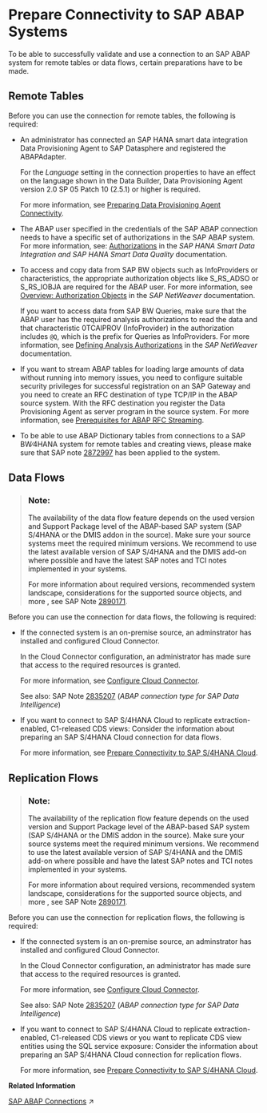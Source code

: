 <!-- loio76c9ac1a318c4de2bea29e72c64be8a0 -->

# Prepare Connectivity to SAP ABAP Systems

To be able to successfully validate and use a connection to an SAP ABAP system for remote tables or data flows, certain preparations have to be made.



## Remote Tables

Before you can use the connection for remote tables, the following is required:

-   An administrator has connected an SAP HANA smart data integration Data Provisioning Agent to SAP Datasphere and registered the ABAPAdapter.

    For the *Language* setting in the connection properties to have an effect on the language shown in the Data Builder, Data Provisioning Agent version 2.0 SP 05 Patch 10 \(2.5.1\) or higher is required.

    For more information, see [Preparing Data Provisioning Agent Connectivity](preparing-data-provisioning-agent-connectivity-f1a39d1.md).

-   The ABAP user specified in the credentials of the SAP ABAP connection needs to have a specific set of authorizations in the SAP ABAP system. For more information, see: [Authorizations](https://help.sap.com/viewer/7952ef28a6914997abc01745fef1b607/latest/en-US/bcc0ff2acd6a4476b2912ff4cd71cd91.html) in the *SAP HANA Smart Data Integration and SAP HANA Smart Data Quality* documentation.

-   To access and copy data from SAP BW objects such as InfoProviders or characteristics, the appropriate authorization objects like S\_RS\_ADSO or S\_RS\_IOBJA are required for the ABAP user. For more information, see [Overview: Authorization Objects](https://help.sap.com/viewer/2e90b26cf7484203a523bf0f4b1bc137/7.5.latest/en-US/4c658f3245e31ca6e10000000a42189c.html) in the *SAP NetWeaver* documentation.

    If you want to access data from SAP BW Queries, make sure that the ABAP user has the required analysis authorizations to read the data and that characteristic 0TCAIPROV \(InfoProvider\) in the authorization includes `@Q`, which is the prefix for Queries as InfoProviders. For more information, see [Defining Analysis Authorizations](https://help.sap.com/viewer/2e90b26cf7484203a523bf0f4b1bc137/7.5.latest/en-US/4a27a9cf81661d10e10000000a42189b.html) in the *SAP NetWeaver* documentation.

-   If you want to stream ABAP tables for loading large amounts of data without running into memory issues, you need to configure suitable security privileges for successful registration on an SAP Gateway and you need to create an RFC destination of type TCP/IP in the ABAP source system. With the RFC destination you register the Data Provisioning Agent as server program in the source system. For more information, see [Prerequisites for ABAP RFC Streaming](prerequisites-for-abap-rfc-streaming-62adb44.md).

-   To be able to use ABAP Dictionary tables from connections to a SAP BW∕4HANA system for remote tables and creating views, please make sure that SAP note [2872997](https://me.sap.com/notes/2872997) has been applied to the system.






<a name="loio76c9ac1a318c4de2bea29e72c64be8a0__prereq_df_SAP_ABAP"/>

## Data Flows

> ### Note:  
> The availability of the data flow feature depends on the used version and Support Package level of the ABAP-based SAP system \(SAP S/4HANA or the DMIS addon in the source\). Make sure your source systems meet the required minimum versions. We recommend to use the latest available version of SAP S/4HANA and the DMIS add-on where possible and have the latest SAP notes and TCI notes implemented in your systems.
> 
> For more information about required versions, recommended system landscape, considerations for the supported source objects, and more , see SAP Note [2890171](https://me.sap.com/notes/2890171).

Before you can use the connection for data flows, the following is required:

-   If the connected system is an on-premise source, an adminstrator has installed and configured Cloud Connector.

    In the Cloud Connector configuration, an administrator has made sure that access to the required resources is granted.

    For more information, see [Configure Cloud Connector](configure-cloud-connector-f289920.md).

    See also: SAP Note [2835207](https://me.sap.com/notes/2835207) \(*ABAP connection type for SAP Data Intelligence*\)

-   If you want to connect to SAP S/4HANA Cloud to replicate extraction-enabled, C1-released CDS views: Consider the information about preparing an SAP S/4HANA Cloud connection for data flows.

    For more information, see [Prepare Connectivity to SAP S/4HANA Cloud](prepare-connectivity-to-sap-s-4hana-cloud-abb159e.md).




<a name="loio76c9ac1a318c4de2bea29e72c64be8a0__section_stp_5kk_qwb"/>

## Replication Flows

> ### Note:  
> The availability of the replication flow feature depends on the used version and Support Package level of the ABAP-based SAP system \(SAP S/4HANA or the DMIS addon in the source\). Make sure your source systems meet the required minimum versions. We recommend to use the latest available version of SAP S/4HANA and the DMIS add-on where possible and have the latest SAP notes and TCI notes implemented in your systems.
> 
> For more information about required versions, recommended system landscape, considerations for the supported source objects, and more , see SAP Note [2890171](https://me.sap.com/notes/2890171).

Before you can use the connection for replication flows, the following is required:

-   If the connected system is an on-premise source, an adminstrator has installed and configured Cloud Connector.

    In the Cloud Connector configuration, an administrator has made sure that access to the required resources is granted.

    For more information, see [Configure Cloud Connector](configure-cloud-connector-f289920.md).

    See also: SAP Note [2835207](https://me.sap.com/notes/2835207) \(*ABAP connection type for SAP Data Intelligence*\)

-   If you want to connect to SAP S/4HANA Cloud to replicate extraction-enabled, C1-released CDS views or you want to replicate CDS view entities using the SQL service exposure: Consider the information about preparing an SAP S/4HANA Cloud connection for replication flows.

    For more information, see [Prepare Connectivity to SAP S/4HANA Cloud](prepare-connectivity-to-sap-s-4hana-cloud-abb159e.md).


**Related Information**  


[SAP ABAP Connections](https://help.sap.com/viewer/9f36ca35bc6145e4acdef6b4d852d560/DEV_CURRENT/en-US/a75c1aacf951449ba3b740c7e46da3a9.html "Use an SAP ABAP connection to access data from SAP ABAP on-premise systems through RFC or to access data from cloud source systems such as SAP S/4HANA Cloud through Web Socket RFC.") :arrow_upper_right:

